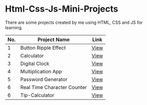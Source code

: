 # Html-Css-Js-Mini-Projects

There are some projects created by me using HTML, CSS and JS for learning.

| No. | Project Name                | Link                                                                                               |
| --- | --------------------------- | -------------------------------------------------------------------------------------------------- |
| 1   | Button Ripple Effect        | [View](https://deeppatel25.github.io/Html-Css-Js-Mini-Projects/Button%20Ripple%20Effect/)          |
| 2   | Calculator                  | [View](https://deeppatel25.github.io/Html-Css-Js-Mini-Projects/Calculator/)                        |
| 3   | Digital Clock               | [View](https://deeppatel25.github.io/Html-Css-Js-Mini-Projects/Digital%20Clock/)                   |
| 4   | Multiplication App          | [View](https://deeppatel25.github.io/Html-Css-Js-Mini-Projects/Multiplication%20App/)              |
| 5   | Password Generator          | [View](https://deeppatel25.github.io/Html-Css-Js-Mini-Projects/Password%20Generator/)              |
| 6   | Real Time Character Counter | [View](https://deeppatel25.github.io/Html-Css-Js-Mini-Projects/Real%20Time%20Character%20Counter/) |
| 6   | Tip-Calculator              | [View](https://deeppatel25.github.io/Html-Css-Js-Mini-Projects/Tip-Calculator/)                    |